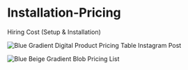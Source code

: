 # Installation-Pricing
Hiring Cost (Setup &amp; Installation)

![Blue Gradient Digital Product Pricing Table Instagram Post](https://user-images.githubusercontent.com/80895946/200106809-406528dc-5835-4299-b28c-a28f6e505d0d.png)

![Blue Beige Gradient Blob Pricing List](https://user-images.githubusercontent.com/80895946/200106931-d229fef2-26b3-47f3-9e2b-7b8a7adadd55.png)


